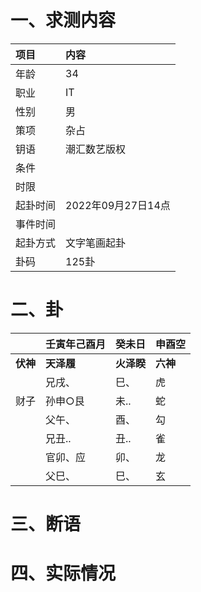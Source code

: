 # 一、求测内容
|项目|内容|
|:-|:-|
|年龄|34|
|职业|IT|
|性别|男|
|策项|杂占|
|钥语|潮汇数艺版权|
|条件||
|时限||
|起卦时间|2022年09月27日14点|
|事件时间||
|起卦方式|文字笔画起卦|
|卦码|125卦|

# 二、卦
||壬寅年己酉月|癸未日|申酉空|
|:-|:-|:-|:-|
|**伏神**|**天泽履**|**火泽睽**|**六神**|
||兄戌、|巳、|虎|
|财子|孙申○艮|未..|蛇|
||父午、|酉、|勾|
||兄丑..|丑..|雀|
||官卯、应|卯、|龙|
||父巳、|巳、|玄|


# 三、断语

# 四、实际情况